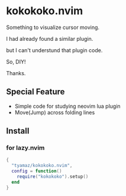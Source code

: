 kokokoko.nvim
================================================================================
Something to visualize cursor moving.

I had already found a similar plugin.

but I can't understund that plugin code.

So, DIY!

Thanks.

Special Feature
--------------------------------------------------------------------------------
- Simple code for studying neovim lua plugin
- Move(Jump) across folding lines

Install
--------------------------------------------------------------------------------
### for lazy.nvim

```lua
{
  "tyamaz/kokokoko.nvim",
  config = function()
    require("kokokoko").setup()
  end
}
```



